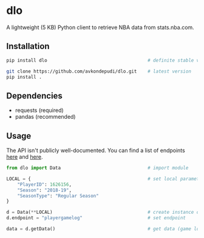# dlo

A lightweight (5 KB) Python client to retrieve NBA data from stats.nba.com.

## Installation

```bash
pip install dlo                                     # definite stable version
```

```bash
git clone https://github.com/avkondepudi/dlo.git    # latest version
pip install .
```

## Dependencies

* requests (required)
* pandas (recommended)

## Usage

The API isn't publicly well-documented. You can find a list of endpoints [here](https://github.com/seemethere/nba_py/wiki/Completed-Work-Log) and [here](https://any-api.com/nba_com/nba_com/docs/API_Description).

```python
from dlo import Data                                # import module

LOCAL = {                                           # set local parameters
    "PlayerID": 1626156,
    "Season": "2018-19",
    "SeasonType": "Regular Season"
}

d = Data(**LOCAL)                                   # create instance of Data class with local parameters
d.endpoint = "playergamelog"                        # set endpoint

data = d.getData()                                  # get data (game log of D'Angelo Russell for 2018-19 Regular Season)
```
